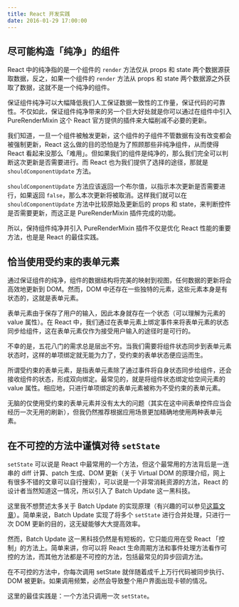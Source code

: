 ```yaml
---
title: React 开发实践
date: 2016-01-29 17:00:00
---
```


<!--more-->

## 尽可能构造「纯净」的组件

React 中的纯净指的是一个组件的 `render` 方法仅从 props 和 state 两个数据源获取数据，反之，如果一个组件的 `render` 方法从 props 和 state 两个数据源之外获取了数据，这就不是一个纯净的组件。

保证组件纯净可以大幅降低我们人工保证数据一致性的工作量，保证代码的可靠性。不仅如此，保证组件纯净带来的另一个巨大好处就是你可以通过在组件中引入 PureRenderMixin 这个 React 官方提供的插件来大幅削减不必要的更新。

我们知道，一旦一个组件被触发更新，这个组件的子组件不管数据有没有改变都会被强制更新，React 这么做的目的恐怕是为了照顾那些非纯净组件，从而使得 React 看起来没那么「难用」。但如果我们的组件是纯净的，那么我们完全可以判断这次更新是否需要进行。而 React 也为我们提供了选择的途径，那就是 `shouldComponentUpdate` 方法。

`shouldComponentUpdate` 方法应该返回一个布尔值，以指示本次更新是否需要进行，如果返回 `false`，那么本次更新将被取消。这样我们就可以在 `shouldComponentUpdate` 方法中比较原始及更新后的 props 和 state，来判断控件是否需要更新，而这正是 PureRenderMixin 插件完成的功能。

所以，保持组件纯净并引入 PureRenderMixin 插件不仅是优化 React 性能的重要方法，也是是 React 的最佳实践。

## 恰当使用受约束的表单元素

通过保证组件的纯净，组件的数据结构将完美的映射到视图，任何数据的更新将会高效地更新到 DOM。然而，DOM 中还存在一些独特的元素，这些元素本身是有状态的，这就是表单元素。

表单元素由于保存了用户的输入，因此本身就存在一个状态（可以理解为元素的 value 属性）。在 React 中，我们通过在表单元素上绑定事件来将表单元素的状态同步给组件，这在表单元素仅作为接受用户输入的途径时是可行的。

不幸的是，五花八门的需求总是层出不穷。当我们需要将组件状态同步到表单元素状态时，这样的单项绑定就无能为力了，受约束的表单状态便应运而生。

所谓受约束的表单元素，是指表单元素除了通过事件将自身状态同步给组件，还会接收组件的状态，形成双向绑定。最常见的，就是将组件状态绑定给空间元素的 value 属性。相应地，只进行单项绑定的表单元素被称为不受约束的表单元素。

无脑的仅使用受约束的表单元素并没有太大的问题（其实在这中间表单控件应当会经历一次无用的刷新），但我仍然推荐根据应用场景更加精确地使用两种表单元素。

## 在不可控的方法中谨慎对待 `setState`

`setState` 可以说是 React 中最常用的一个方法，但这个最常用的方法背后是一连串的 diff 计算、patch 生成、DOM 更新（关于 Virtual DOM 的原理介绍，网上有很多不错的文章可以自行搜索），可以说是一个非常消耗资源的方法，React 的设计者当然知道这一情况，所以引入了 Batch Update 这一黑科技。

这里我不想赘述太多关于 Batch Update 的实现原理（有兴趣的可以参见[这篇文章](https://undefinedblog.com/understand-react-batch-update/)）。简单来说，Batch Update 实现了将多个 `setState` 进行合并处理，只进行一次 DOM 更新的目的，这无疑能够大大提高效率。

然而，Batch Update 这一黑科技仍然是有短板的，它只能应用在受 React 「控制」的方法上。简单来讲，你可以将 React 生命周期方法和事件处理方法看作可控的方法，而其他方法都是不可控的方法，包括最常见的异步回调方法。

在不可控的方法中，你每次调用 setState 就伴随着成千上万行代码被同步执行、DOM 被更新。如果调用频繁，必然会导致整个用户界面出现卡顿的情况。

这里的最佳实践是：一个方法只调用一次 `setState`。
